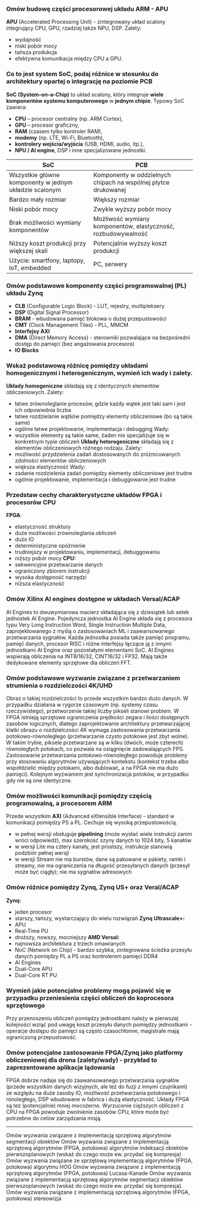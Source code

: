 ### Omów budowę części procesorowej układu ARM - APU
**APU** (Accelerated Processing Unit) - zintegrowany układ scalony integrujący CPU, GPU, rzadziej także NPU, DSP.
Zalety:
* wydajność
* niski pobór mocy
* tańsza produkcja
* efektywna komunikacja między CPU a GPU.

### Co to jest system SoC, podaj różnice w stosunku do architektury opartej o integrację na poziomie PCB
**SoC (System-on-a-Chip)** to układ scalony, który integruje **wiele komponentów systemu komputerowego** w **jednym chipie**. Typowy SoC zawiera:
- **CPU** – procesor centralny (np. ARM Cortex),
- **GPU** – procesor graficzny,
- **RAM** (czasem tylko kontroler RAM),
- **modemy** (np. LTE, Wi-Fi, Bluetooth),
- **kontrolery wejścia/wyjścia** (USB, HDMI, audio, itp.),
- **NPU / AI engine**, DSP i inne specjalizowane jednostki.

| SoC                                                    | PCB                                                            |
| ------------------------------------------------------ | -------------------------------------------------------------- |
| Wszystkie główne komponenty w jednym układzie scalonym | Komponenty w oddzielnych chipach na wspólnej plytce drukowanej |
| Bardzo mały rozmiar                                    | Większy rozmiar                                                |
| Niski pobór mocy                                       | Zwykle wyższy pobór mocy                                       |
| Brak możliwości wymiany komponentów                    | Możliwość wymiany komponentów, elastyczność, rozbudowywalność  |
| Niższy koszt produkcji przy większej skali             | Potencjalnie wyższy koszt produkcji                            |
| Użycie: smartfony, laptopy, IoT, embedded              | PC, serwery                                                    |

### Omów podstawowe komponenty części programowalnej (PL) układu Zynq
* **CLB** (Configurable Logic Block) - LUT, rejestry, multipleksery
* **DSP** (Digital Signal Processor)
* **BRAM** - wbudowana pamięć blokowa o dużej przepustowości
* **CMT** (Clock Management Tiles) - PLL, MMCM
* **Interfejsy AXI**
* **DMA** (Direct Memory Access) - sterowniki pozwalające na bezpośredni dostęp do pamięci (bez angażowania procesora)
* **IO Blocks**

### Wskaż podstawową różnicę pomiędzy układami homogenicznymi i heterogenicznym, wymień ich wady i zalety.
**Układy homogeniczne** składają się z identycznych elementów obliczeniowych. 
Zalety:
* łatwe zrównoleglanie procesów, gdzie każdy wątek jest taki sam i jest ich odpowiednia liczba 
* łatwe rozdzielanie wątków pomiędzy elementy obliczeniowe (bo są takie same)
* ogólnie łatwe projektowanie, implementacja i debugging
Wady:
* wszystkie elementy są takie same, żaden nie specjalizuje się w konkretnym typie obliczeń
**Układy heterogeniczne** składają się z elementów obliczeniowych różnego rodzaju.
Zalety:
* możliwość przydzielenia zadań dostosowanych do zróżnicowanych zdolności elementów obliczeniowych
* większa elastyczność
Wady:
* zadanie rozdzielenia zadań pomiędzy elementy obliczeniowe jest trudne
* ogólnie projektowanie, implementacja i debuggowanie jest trudne

### Przedstaw cechy charakterystyczne układów FPGA i procesorów CPU
**FPGA**:
* elastyczność struktury
* duże możliwości zrównoleglania obliczeń
* dużo IO
* deterministyczne opóźnienie
* trudniejszy w projektowaniu, implementacji, debuggowaniu
* niższy pobór mocy
**CPU:**
* sekwencyjne przetwarzanie danych
* ograniczony zbiorem instrukcji 
* wysoka dostępność narzędzi 
* niższa elastyczność

### Omów Xilinx AI engines dostępne w układach Versal/ACAP
AI Engines to dwuwymiarowa macierz składająca się z dziesiątek lub setek jednostek AI Engine. Pojedyncza jednostka AI Engine składa się z procesora typu Very Long Instruction Word, Single Instruction Multiple Data, zaprojektowanego z myślą o zastosowaniach ML i zaawansowanego przetwarzania sygnałów. Każda jednostka posiada także pamięć programu, pamięć danych, procesor RISC i różne interfejsy łączące ją z innymi jednostkami AI Engine oraz pozostałymi elementami SoC.
AI Engines wspierają obliczenia na INT8/16/32, CINT16/32 i FP32. Mają także dedykowane elementy sprzętowe dla obliczeń FFT.

### Omów podstawowe wyzwanie związane z przetwarzaniem strumienia o rozdzielczości 4K/UHD
Obraz o takiej rozdzielczości to przede wszystkim bardzo dużo danych. W przypadku działania w rygorze czasowym (np. systemy czasu rzeczywistego), przetworzenie takiej liczby pikseli stanowi problem.
W FPGA istnieją sprzętowe ograniczenia prędkości zegara i ilości dostępnych zasobów logicznych, dlatego zaprojektowanie architektury przetwarzającej klatki obrazu o rozdzielczości 4K wymaga zastosowania przetwarzania potokowo-równoległego (przetwarzanie czysto potokowe jest zbyt wolne). W takim trybie, piksele przetwarzane są w kilku (dwóch, może czterech) równoległych potokach, co pozwala na osiągnięcie zadowalających FPS.
Zastosowanie przetwarzania potokowo-równoległego powoduje problemy przy stosowaniu algorytmów używających kontekstu (kontekst trzeba albo współdzielić między potokami, albo dublować, a na FPGA nie ma dużo pamięci). Kolejnym wyzwaniem jest synchronizacja potoków, w przypadku gdy nie są one identyczne. 

### Omów możliwości komunikacji pomiędzy częścią programowalną, a procesorem ARM
Przede wszystkim **AXI** (Advanced eXtensible Interface) - standard w komunikacji pomiędzy PS a PL. Cechuje się wysoką przepustowością. 
* w pełnej wersji obsługuje **pipelining** (może wysłać wiele instrukcji zanim wróci odpowiedź), max szerokość szyny danych to 1024 bity, 5 kanałów
* w wersji Lite ma cztery kanały, jest prostszy, instrukcje stanowią podzbiór pełnej wersji
* w wersji Stream nie ma burstów, dane są pakowane w pakiety, ramki i streamy, nie ma ograniczenia na długość przesyłanych danych (przesył może być ciągły); nie ma sygnałów adresowych

### Omów różnice pomiędzy Zynq, Zynq US+ oraz Veral/ACAP
**Zynq:**
* jeden procesor
* starszy, tańszy, wystarczający do wielu rozwiązań
**Zynq Ultrascale+:**
* APU
* Real-Time PU
* droższy, nowszy, mocniejszy
**AMD Versal:**
* najnowsza architektura z trzech omawianych
* NoC (Network on Chip) - bardzo szybka, zintegrowana ścieżka przesyłu danych pomiędzy PL a PS oraz kontrolerem pamięci DDR4 
* AI Engines
* Dual-Core APU
* Dual-Core RT PU

### Wymień jakie potencjalne problemy mogą pojawić się w przypadku przeniesienia części obliczeń do koprocesora sprzętowego
Przy przenoszeniu obliczeń pomiędzy jednostkami należy w pierwszej kolejności wziąć pod uwagę koszt przesyłu danych pomiędzy jednostkami - operacje dostępu do pamięci są często czasochłonne, magistrale mają ograniczoną przepustowość.


### Omów potencjalne zastosowanie FPGA/Zynq jako platformy obliczeniowej dla drona (zalety/wady) - przykład to zaprezentowane aplikacje lądowania
FPGA dobrze nadaje się do zaawansowanego przetwarzania sygnałów (przede wszystkim danych wizyjnych, ale też do fuzji z innymi czujnikami) ze względu na duże zasoby IO, możliwość przetwarzania potokowego i rónoległego, DSP wbudowane w fabrica i dużą elastyczność. Układy FPGA są też (potencjalnie) mniej mocożerne.
Wyrzucenie cięższych obliczeń z CPU na FPGA powoduje zwolnienie zasobów CPU, które może być potrzebne do celów zarządzania misją. 


______________________________________________________________
Omów wyzwania związane z implementacją sprzętową algorytmów segmentacji obiektów 
Omów wyzwania związane z implementacją sprzętową algorytmów (FPGA, potokowa) algorytmów indeksacji obiektów pierwszoplanowych (wskaż do czego może ew. przydać się kompresja)
Omów wyzwania związane ze sprzętową implementacją algorytmów (FPGA, potokowa) algorytmu HOG 
Omów wyzwania związane z implementacją sprzętową algorytmów (FPGA, potokowa) Lucasa-Kanade
Omów wyzwania związane z implementacją sprzętową algorytmów segmentacji obiektów pierwszoplanowych (wskaż do czego może ew. przydać się kompresja). 
Omów wyzwania związane z implementacją sprzętową algorytmów (FPGA, potokowa) stereowizja

 

 

 